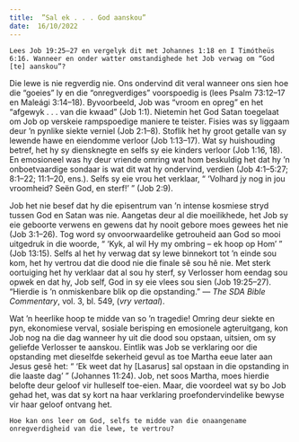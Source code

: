 ```yaml
---
title:  ”Sal ek . . . God aanskou”
date:  16/10/2022
---
```


`Lees Job 19:25–27 en vergelyk dit met Johannes 1:18 en I Timótheüs 6:16. Wanneer en onder watter omstandighede het Job verwag om “God [te] aanskou”?`

Die lewe is nie regverdig nie. Ons ondervind dit veral wanneer ons sien hoe die “goeies” ly en die “onregverdiges” voorspoedig is (lees Psalm 73:12–17 en Maleági 3:14–18). Byvoorbeeld, Job was “vroom en opreg” en het “afgewyk . . . van die kwaad” (Job 1:1). Nietemin het God Satan toegelaat om Job op verskeie rampspoedige maniere te teister. Fisies was sy liggaam deur ’n pynlike siekte verniel (Job 2:1–8). Stoflik het hy groot getalle van sy lewende hawe en eiendomme verloor (Job 1:13–17). Wat sy huishouding betref, het hy sy diensknegte en selfs sy eie kinders verloor (Job 1:16, 18). En emosioneel was hy deur vriende omring wat hom beskuldig het dat hy ’n onboetvaardige sondaar is wat dit wat hy ondervind, verdien (Job 4:1–5:27;  8:1–22; 11:1–20, ens.). Selfs sy eie vrou het verklaar, “ ‘Volhard jy nog in jou vroomheid? Seën God, en sterf!’ ” (Job 2:9).

Job het nie besef dat hy die episentrum van ’n intense kosmiese stryd tussen God en Satan was nie.  Aangetas deur al die moeilikhede, het Job sy eie geboorte verwens en gewens dat hy nooit gebore moes gewees het nie (Job 3:1–26). Tog word sy onvoorwaardelike getrouheid aan God so mooi uitgedruk in die woorde, “ ‘Kyk, al wil Hy my ombring – ek hoop op Hom’ ” (Job 13:15). Selfs al het hy verwag dat sy lewe binnekort tot ’n einde sou kom, het hy vertrou dat die dood nie die finale sê sou hê nie.  Met sterk oortuiging het hy verklaar dat al sou hy sterf, sy Verlosser hom eendag sou opwek en dat hy, Job self, God in sy eie vlees sou sien (Job 19:25–27). “Hierdie is ’n onmiskenbare blik op die opstanding.” — _The SDA Bible Commentary_, vol. 3, bl. 549, (_vry vertaal_).

Wat ’n heerlike hoop te midde van so ’n tragedie! Omring deur siekte en pyn, ekonomiese verval, sosiale berisping en emosionele agteruitgang, kon Job nog na die dag wanneer hy uit die dood sou opstaan, uitsien, om sy geliefde Verlosser te aanskou.  Eintlik was Job se verklaring oor die opstanding met dieselfde sekerheid gevul as toe Martha eeue later aan Jesus gesê het: “ ‘Ek weet dat hy [Lasarus] sal opstaan in die opstanding in die laaste dag’ ” (Johannes 11:24). Job, net soos Martha, moes hierdie belofte deur geloof vir hulleself toe-eien.  Maar, die voordeel wat sy bo Job gehad het, was dat sy kort na haar verklaring proefondervindelike bewyse vir haar geloof ontvang het.

`Hoe kan ons leer om God, selfs te midde van die onaangename onregverdigheid van die lewe, te vertrou?`